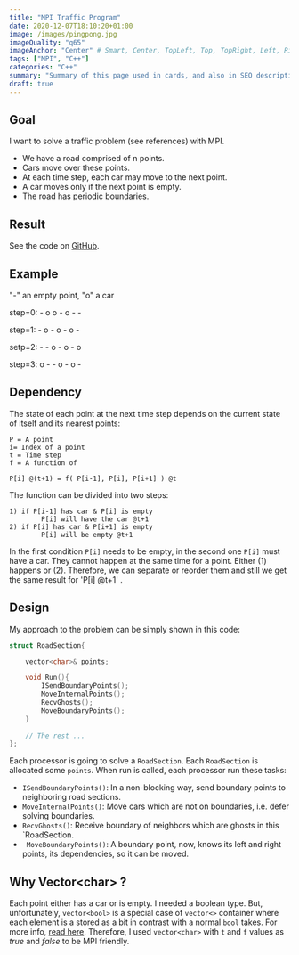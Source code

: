 ```yaml
---
title: "MPI Traffic Program"
date: 2020-12-07T18:10:20+01:00
image: /images/pingpong.jpg
imageQuality: "q65"
imageAnchor: "Center" # Smart, Center, TopLeft, Top, TopRight, Left, Right, BottomLeft, Bottom, BottomRight.
tags: ["MPI", "C++"]
categories: "C++" 
summary: "Summary of this page used in cards, and also in SEO description of the page."
draft: true
---
```


## Goal

I want to solve a traffic problem (see references) with MPI. 

- We have a road comprised of n points. 
- Cars move over these points.
- At each time step, each car may move to the next point.
- A car moves only if the next point is empty.
- The road has periodic boundaries.


## Result

See the code on [GitHub](https://github.com/sorush-khajepor/mpi-samples/tree/main/traffic).

## Example

"-" an empty point, 
"o" a car

step=0:  -  o  o  -  o  -   - 

step=1:  - o - o - o -  

setp=2:  - - o - o - o  

step=3:  o - - o - o - 

## Dependency

The state of each point at the next time step depends on the current state of itself and its nearest points:

```
P = A point
i= Index of a point
t = Time step
f = A function of 

P[i] @(t+1) = f( P[i-1], P[i], P[i+1] ) @t
```

The function can be divided into two steps:

```
1) if P[i-1] has car & P[i] is empty
        P[i] will have the car @t+1
2) if P[i] has car & P[i+1] is empty
        P[i] will be empty @t+1
```

In the first condition `P[i]` needs to be empty, in the second one `P[i]` must have a car. They cannot happen at the same time for a point. Either (1) happens or (2). Therefore, we can separate or reorder them and still we get the same result for 'P[i] @t+1' .    

## Design

My approach to the problem can be simply shown in this code:

```cpp
struct RoadSection{

    vector<char>& points;

    void Run(){
        ISendBoundaryPoints();
        MoveInternalPoints();
        RecvGhosts();
        MoveBoundaryPoints();
    }
    
    // The rest ...
};
```

Each processor is going to solve a `RoadSection`. Each `RoadSection` is allocated some `points`. When run is called, each processor run these tasks:

- `ISendBoundaryPoints()`: In a non-blocking way, send  boundary points to neighboring road sections. 
- `MoveInternalPoints()`: Move cars which are not on boundaries, i.e. defer solving boundaries.  
- `RecvGhosts()`: Receive boundary of neighbors which are ghosts in this `RoadSection. 
- ` MoveBoundaryPoints()`: A boundary point, now, knows its left and right points, its dependencies, so it can be moved.



## Why Vector\<char> ?

Each point either has a car or is empty. I needed a boolean type. But, unfortunately, `vector<bool>` is a special case of `vector<>` container where each element is a stored as a bit in contrast with a normal `bool` takes. For more info, [read here](https://stackoverflow.com/questions/17794569/why-isnt-vectorbool-a-stl-container). Therefore, I used `vector<char>` with `t` and `f` values as *true* and *false* to be MPI friendly. 


